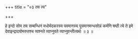 +++
title = "०३ तव त्य"

+++

हे इन्दो सोम तव सम्बन्धिनं मधोर्मदकरस्य पवमानस्य पूयमानमन्धसोन्नं कर्मणि षष्ठी त्ये ते इमे देवाइन्द्रादयोमरुतश्च व्यश्नते व्याप्नुवते व्याप्नुवन्तीत्यर्थः ॥ ३ ॥